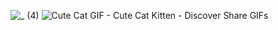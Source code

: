 ![_ (4)](https://github.com/user-attachments/assets/1b45b87e-005e-4e64-933c-30f34aeb99b0)
![Cute Cat GIF - Cute Cat Kitten - Discover   Share GIFs](https://github.com/user-attachments/assets/3d03b62f-62e5-4d18-bd42-70d01d6905c1)
